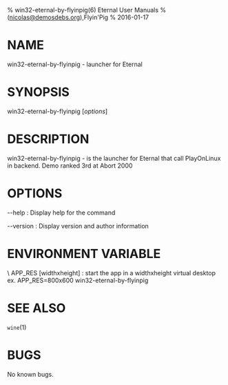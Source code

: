 % win32-eternal-by-flyinpig(6) Eternal User Manuals
%  (nicolas@demosdebs.org),Flyin'Pig
% 2016-01-17

# NAME
win32-eternal-by-flyinpig - launcher for Eternal

# SYNOPSIS
win32-eternal-by-flyinpig [*options*]

# DESCRIPTION
win32-eternal-by-flyinpig - is the launcher for Eternal that call PlayOnLinux in backend.
Demo ranked 3rd at Abort 2000

# OPTIONS
\--help
:   Display help for the command

\--version
:   Display version and author information

# ENVIRONMENT VARIABLE
\ APP_RES [widthxheight]
:	start the app in a widthxheight virtual desktop  
	ex. APP_RES=800x600 win32-eternal-by-flyinpig

# SEE ALSO
`wine`(1)

# BUGS
No known bugs.

